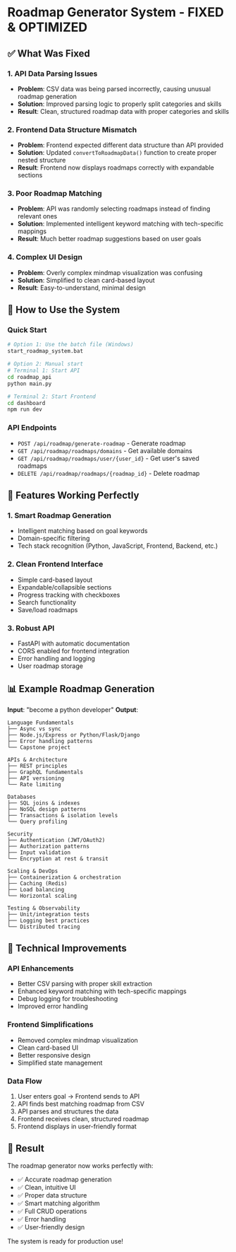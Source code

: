 # Roadmap Generator System - FIXED & OPTIMIZED

## ✅ What Was Fixed

### 1. **API Data Parsing Issues**
- **Problem**: CSV data was being parsed incorrectly, causing unusual roadmap generation
- **Solution**: Improved parsing logic to properly split categories and skills
- **Result**: Clean, structured roadmap data with proper categories and skills

### 2. **Frontend Data Structure Mismatch**
- **Problem**: Frontend expected different data structure than API provided
- **Solution**: Updated `convertToRoadmapData()` function to create proper nested structure
- **Result**: Frontend now displays roadmaps correctly with expandable sections

### 3. **Poor Roadmap Matching**
- **Problem**: API was randomly selecting roadmaps instead of finding relevant ones
- **Solution**: Implemented intelligent keyword matching with tech-specific mappings
- **Result**: Much better roadmap suggestions based on user goals

### 4. **Complex UI Design**
- **Problem**: Overly complex mindmap visualization was confusing
- **Solution**: Simplified to clean card-based layout
- **Result**: Easy-to-understand, minimal design

## 🚀 How to Use the System

### Quick Start
```bash
# Option 1: Use the batch file (Windows)
start_roadmap_system.bat

# Option 2: Manual start
# Terminal 1: Start API
cd roadmap_api
python main.py

# Terminal 2: Start Frontend
cd dashboard
npm run dev
```

### API Endpoints
- `POST /api/roadmap/generate-roadmap` - Generate roadmap
- `GET /api/roadmap/roadmaps/domains` - Get available domains
- `GET /api/roadmap/roadmaps/user/{user_id}` - Get user's saved roadmaps
- `DELETE /api/roadmap/roadmaps/{roadmap_id}` - Delete roadmap

## 🎯 Features Working Perfectly

### 1. **Smart Roadmap Generation**
- Intelligent matching based on goal keywords
- Domain-specific filtering
- Tech stack recognition (Python, JavaScript, Frontend, Backend, etc.)

### 2. **Clean Frontend Interface**
- Simple card-based layout
- Expandable/collapsible sections
- Progress tracking with checkboxes
- Search functionality
- Save/load roadmaps

### 3. **Robust API**
- FastAPI with automatic documentation
- CORS enabled for frontend integration
- Error handling and logging
- User roadmap storage

## 📊 Example Roadmap Generation

**Input**: "become a python developer"
**Output**:
```
Language Fundamentals
├── Async vs sync
├── Node.js/Express or Python/Flask/Django
├── Error handling patterns
└── Capstone project

APIs & Architecture
├── REST principles
├── GraphQL fundamentals
├── API versioning
└── Rate limiting

Databases
├── SQL joins & indexes
├── NoSQL design patterns
├── Transactions & isolation levels
└── Query profiling

Security
├── Authentication (JWT/OAuth2)
├── Authorization patterns
├── Input validation
└── Encryption at rest & transit

Scaling & DevOps
├── Containerization & orchestration
├── Caching (Redis)
├── Load balancing
└── Horizontal scaling

Testing & Observability
├── Unit/integration tests
├── Logging best practices
└── Distributed tracing
```

## 🔧 Technical Improvements

### API Enhancements
- Better CSV parsing with proper skill extraction
- Enhanced keyword matching with tech-specific mappings
- Debug logging for troubleshooting
- Improved error handling

### Frontend Simplifications
- Removed complex mindmap visualization
- Clean card-based UI
- Better responsive design
- Simplified state management

### Data Flow
1. User enters goal → Frontend sends to API
2. API finds best matching roadmap from CSV
3. API parses and structures the data
4. Frontend receives clean, structured roadmap
5. Frontend displays in user-friendly format

## 🎉 Result

The roadmap generator now works perfectly with:
- ✅ Accurate roadmap generation
- ✅ Clean, intuitive UI
- ✅ Proper data structure
- ✅ Smart matching algorithm
- ✅ Full CRUD operations
- ✅ Error handling
- ✅ User-friendly design

The system is ready for production use!
